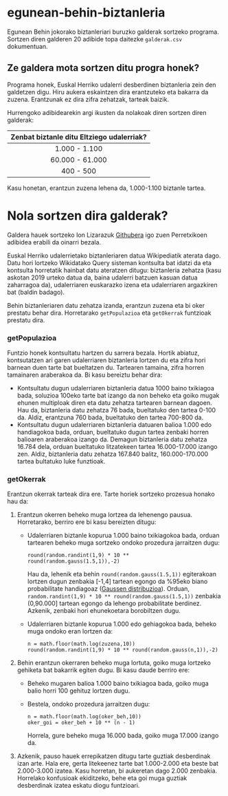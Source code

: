 # egunean-behin-biztanleria
Egunean Behin jokorako biztanleriari buruzko galderak sortzeko programa. Sortzen diren galderen 20 adibide topa daitezke `galderak.csv` dokumentuan.

## Ze galdera mota sortzen ditu progra honek?
Programa honek, Euskal Herriko udalerri desberdinen biztanleria zein den galdetzen digu. Hiru aukera eskaintzen dira erantzuteko eta bakarra da zuzena. Erantzunak ez dira zifra zehatzak, tarteak baizik.

Hurrengoko adibidearekin argi ikusten da nolakoak diren sortzen diren galderak:

|  Zenbat biztanle ditu Eltziego udalerriak? |
|:-:|
|  1.000 - 1.100 |
|  60.000 - 61.000 |
|  400 - 500 |

Kasu honetan, erantzun zuzena lehena da, 1.000-1.100 biztanle tartea.

# Nola sortzen dira galderak?

Galdera hauek sortzeko Ion Lizarazuk [Githubera](https://github.com/egunean-behin/egunean_behin_wikidata_perretxikoak) igo zuen Perretxikoen adibidea erabili da oinarri bezala. 

 Euskal Herriko udalerrietako biztanleriaren datua Wikipediatik aterata dago. Datu hori lortzeko Wikidatako Query sisteman kontsulta bat idatzi da eta kontsulta horretatik hainbat datu ateratzen ditugu: biztanleria zehatza (kasu askotan 2019 urteko datua da, baina udalerri batzuen kasuan datua zaharragoa da), udalerriaren euskarazko izena eta udalerriaren argazkiren bat (baldin badago).

 Behin biztanleriaren datu zehatza izanda, erantzun zuzena eta bi oker prestatu behar dira. Horretarako `getPopulazioa` eta `getOkerrak` funtzioak prestatu dira.

 ### getPopulazioa
 Funtzio honek kontsultatu hartzen du sarrera bezala. Hortik abiatuz, kontsutatzen ari garen udalerriaren biztanleria lortzen du eta zifra hori barnean duen tarte bat bueltatzen du. Tartearen tamaina, zifra horren tamainaren araberakoa da. Bi kasu bereiztu behar dira:

* Kontsultatu dugun udalerriaren biztanleria datua 1000 baino txikiagoa bada, soluzioa 100eko tarte bat izango da non beheko eta goiko mugak ehunen multiploak diren eta datu zehatza tartearen barnean dagoen. Hau da, biztanleria datu zehatza 76 bada, bueltatuko den tartea 0-100 da. Aldiz, erantzuna 760 bada, bueltatuko den tartea 700-800 da.
* Kontsultatu dugun udalerriaren biztanleria datuaren balioa 1.000 edo handiagokoa bada, orduan, bueltatuko dugun tartea zenbaki horren balioaren araberakoa izango da. Demagun biztanleria datu zehatza 16.784 dela, orduan bueltatuko litzatekeen tartea 16.000-17.000 izango zen. Aldiz, biztanleria datu zehatza 167.840 balitz, 160.000-170.000 tartea bultatuko luke funztioak.

### getOkerrak
Erantzun okerrak tarteak dira ere. Tarte horiek sortzeko prozesua honako hau da:

1. Erantzun okerren beheko muga lortzea da lehenengo pausua. Horretarako, berriro ere bi kasu bereizten ditugu:

    * Udalerriaren biztanle kopurua 1.000 baino txikiagokoa bada, orduan tartearen beheko muga sortzeko ondoko prozedura jarraitzen dugu:

        ```
        round(random.randint(1,9) * 10 ** round(random.gauss(1.5,1)),-2)
        ```

        Hau da, lehenik eta behin  `round(random.gauss(1.5,1))` egiterakoan lortzen dugun zenbakia [-1,4] tartean egongo da %95eko biano probabilitate handiagoaz ([Gaussen distribuzioa](https://en.wikipedia.org/wiki/Normal_distribution#/media/File:Empirical_Rule.PNG)). Orduan, `random.randint(1,9) * 10 ** round(random.gauss(1.5,1))` zenbakia (0,90.000] tartean egongo da lehengo probabilitate berdinez. Azkenik, zenbaki hori ehunekoetara borobiltzen dugu.

    * Udalerriaren biztanle  kopurua 1.000 edo gehiagokoa bada, beheko muga ondoko eran lortzen da:

        ```
        n = math.floor(math.log(zuzena,10))
        round(random.randint(1,9) * 10 ** round(random.gauss(n,1)),-2)
        ```
    
2. Behin erantzun okerraren beheko muga lortuta, goiko muga lortzeko gehiketa bat bakarrik egiten dugu. Bi kasu daude berriro ere:

    * Beheko mugaren balioa 1.000 baino txikiagoa bada, goiko muga balio horri 100 gehituz lortzen dugu.
    * Bestela, ondoko prozedura jarraitzen dugu:

        ```
        n = math.floor(math.log(oker_beh,10))
        oker_goi = oker_beh + 10 ** (n - 1)
        ```
        Horrela, gure beheko muga 16.000 bada, goiko muga 17.000 izango da.

3. Azkenik, pauso hauek errepikatzen ditugu tarte guztiak desberdinak izan arte. Hala ere, gerta litekeenez tarte bat 1.000-2.000 eta beste bat 2.000-3.000 izatea. Kasu horretan, bi aukeretan dago 2.000 zenbakia. Horrelako konfusioak ekiditzeko, behe eta goi muga guztiak desberdinak izatea eskatu diogu funtzioari.


